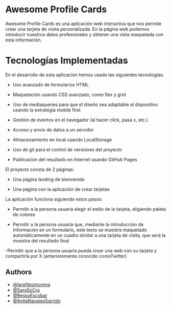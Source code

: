 
# Awesome Profile Cards

Awesome Profile Cards es una aplicación web interactiva que nos permite crear una tarjeta de visita personalizada. En la página web podemos introducir nuestros datos profesionales y obtener una vista maquetada con esta información.

# Tecnologías Implementadas

En el desarrollo de esta aplicación hemos usado las siguientes tecnologías:

- Uso avanzado de formularios HTML

- Maquetación usando CSS avanzado, como flex y grid

- Uso de mediaqueries para que el diseño sea adaptable al dispositivo usando la estrategia mobile first

- Gestión de eventos en el navegador (al hacer click, pasa x, etc.)
- Acceso y envío de datos a un servidor

- Almacenamiento en local usando LocalStorage

- Uso de git para el control de versiones del proyecto

- Publicación del resultado en Internet usando GitHub Pages

El proyecto consta de 2 páginas:

- Una página landing de bienvenida

- Una página con la aplicación de crear tarjetas

La aplicación funciona siguiendo estos pasos:

- Permitir a la persona usuaria elegir el estilo de la tarjeta, eligiendo paleta de colores

- Permitir a la persona usuaria que, mediante la introducción de información en un formulario, este texto se muestre maquetado automáticamente en un cuadro similar a una tarjeta de visita, que será la muestra del resultado final

-Permitir que a la persona usuaria pueda crear una web con su tarjeta y compartirla por X (anterioremente conocido comoTwitter)
## Authors

- [@larafdezmorena](https://www.github.com/larafdezmorena)
- [@SaraSzCra](https://www.github.com/SaraSzCr)
- [@BessyEscobar](https://www.github.com/BessyEscobar)
- [@AntiaNavajasGarrido](https://www.github.com/AntiaNavajasGarrido)

